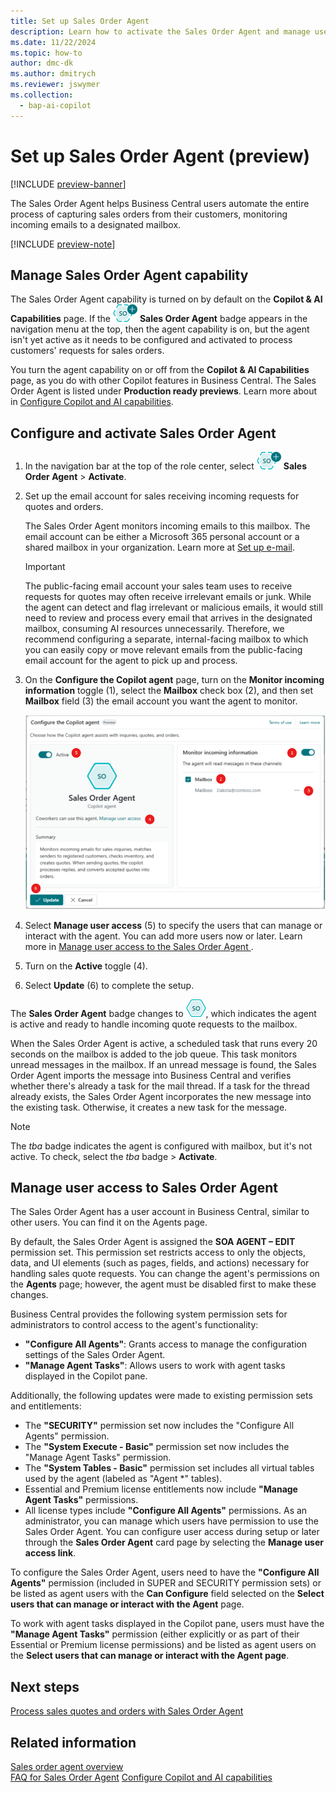 ```yaml
---
title: Set up Sales Order Agent
description: Learn how to activate the Sales Order Agent and manage user access.
ms.date: 11/22/2024
ms.topic: how-to
author: dmc-dk
ms.author: dmitrych
ms.reviewer: jswymer
ms.collection:
  - bap-ai-copilot
---
```

# Set up Sales Order Agent (preview)

[!INCLUDE [preview-banner](~/../shared-content/shared/preview-includes/preview-banner.md)]

The Sales Order Agent helps Business Central users automate the entire process of capturing sales orders from their customers, monitoring incoming emails to a designated mailbox. 

[!INCLUDE [preview-note](~/../shared-content/shared/preview-includes/production-ready-preview-dynamics365.md)]

## Manage Sales Order Agent capability

The Sales Order Agent capability is turned on by default on the **Copilot & AI Capabilities** page. If the ![Shows the Sales Order Agent icon](media/soa-icon.png) **Sales Order Agent** badge appears in the navigation menu at the top, then the agent capability is on, but the agent isn't yet active as it needs to be configured and activated to process customers' requests for sales orders.

You turn the agent capability on or off from the **Copilot & AI Capabilities** page, as you do with other Copilot features in Business Central. The Sales Order Agent is listed under **Production ready previews**. Learn more about in [Configure Copilot and AI capabilities](enable-ai.md).

## Configure and activate Sales Order Agent

1. In the navigation bar at the top of the role center, select ![Shows the Sales Order Agent icon](media/soa-icon.png) **Sales Order Agent** > **Activate**.  
1. Set up the email account for sales receiving incoming requests for quotes and orders. 

   The Sales Order Agent monitors incoming emails to this mailbox. The email account can be either a Microsoft 365 personal account or a shared mailbox in your organization. Learn more at [Set up e-mail](admin-how-setup-email.md).

   > [!IMPORTANT]
   > The public-facing email account your sales team uses to receive requests for quotes may often receive irrelevant emails or junk. While the agent can detect and flag irrelevant or malicious emails, it would still need to review and process every email that arrives in the designated mailbox, consuming AI resources unnecessarily. Therefore, we recommend configuring a separate, internal-facing mailbox to which you can easily copy or move relevant emails from the public-facing email account for the agent to pick up and process.

1. On the **Configure the Copilot agent** page, turn on the **Monitor incoming information** toggle (1), select the **Mailbox** check box (2), and then set **Mailbox** field (3) the email account you want the agent to monitor.

   ![Shows the Sales Order Agent configuration page](media/soa-configuration.png)

1. Select **Manage user access** (5) to specify the users that can manage or interact with the agent. You can add more users now or later. Learn more in [Manage user access to the Sales Order Agent ](#manage-user-access-to-the-sales-order-agent).
1. Turn on the **Active** toggle (4).
1. Select **Update** (6) to complete the setup.

The **Sales Order Agent** badge changes to ![Shows the Sales Order Agent icon after configured](media/soa-activated-icon.png), which indicates the agent is active and ready to handle incoming quote requests to the mailbox.

When the Sales Order Agent is active, a scheduled task that runs every 20 seconds on the mailbox is added to the job queue. This task monitors unread messages in the mailbox. If an unread message is found, the Sales Order Agent imports the message into Business Central and verifies whether there's already a task for the mail thread. If a task for the thread already exists, the Sales Order Agent incorporates the new message into the existing task. Otherwise, it creates a new task for the message.

> [!NOTE]
> The *tba* badge indicates the agent is configured with mailbox, but it's not active. To check, select the *tba* badge > **Activate**.

## Manage user access to Sales Order Agent

The Sales Order Agent has a user account in Business Central, similar to other users. You can find it on the Agents page.

By default, the Sales Order Agent is assigned the **SOA AGENT – EDIT** permission set. This permission set restricts access to only the objects, data, and UI elements (such as pages, fields, and actions) necessary for handling sales quote requests. You can change the agent's permissions on the **Agents** page; however, the agent must be disabled first to make these changes.

Business Central provides the following system permission sets for administrators to control access to the agent's functionality:

* **"Configure All Agents"**: Grants access to manage the configuration settings of the Sales Order Agent.
* **"Manage Agent Tasks"**: Allows users to work with agent tasks displayed in the Copilot pane.

Additionally, the following updates were made to existing permission sets and entitlements:

* The **"SECURITY"** permission set now includes the "Configure All Agents" permission.
* The **"System Execute - Basic"** permission set now includes the "Manage Agent Tasks" permission.
* The **"System Tables - Basic"** permission set includes all virtual tables used by the agent (labeled as "Agent *" tables).
* Essential and Premium license entitlements now include **"Manage Agent Tasks"** permissions.
* All license types include **"Configure All Agents"** permissions.
As an administrator, you can manage which users have permission to use the Sales Order Agent. You can configure user access during setup or later through the **Sales Order Agent** card page by selecting the **Manage user access link**.

To configure the Sales Order Agent, users need to have the **"Configure All Agents"** permission (included in SUPER and SECURITY permission sets) or be listed as agent users with the **Can Configure** field selected on the **Select users that can manage or interact with the Agent** page.

To work with agent tasks displayed in the Copilot pane, users must have the **"Manage Agent Tasks"** permission (either explicitly or as part of their Essential or Premium license permissions) and be listed as agent users on the **Select users that can manage or interact with the Agent page**.

## Next steps

[Process sales quotes and orders with Sales Order Agent](sales-order-agent-process.md)

## Related information

[Sales order agent overview](sales-order-agent.md)  
[FAQ for Sales Order Agent](faqs-sales-order-taker-agent.md)
[Configure Copilot and AI capabilities](enable-ai.md)  
